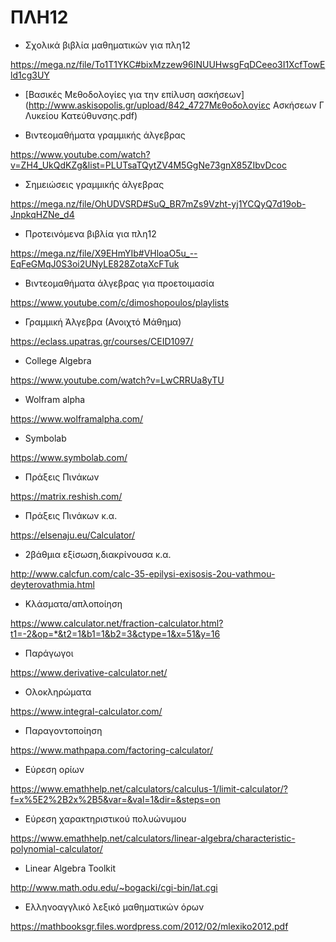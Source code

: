 # ΠΛΗ12

- Σχολικά βιβλία μαθηματικών για πλη12

https://mega.nz/file/To1T1YKC#bixMzzew96INUUHwsgFqDCeeo3I1XcfTowEld1cg3UY

- [Βασικές Μεθοδολογίες για την επίλυση ασκήσεων](http://www.askisopolis.gr/upload/842_4727Mεθοδολογίες Ασκήσεων Γ Λυκείου Κατεύθυνσης.pdf)

- Βιντεομαθήματα γραμμικής άλγεβρας

https://www.youtube.com/watch?v=ZH4_UkQdKZg&list=PLUTsaTQytZV4M5GgNe73gnX85ZIbvDcoc

- Σημειώσεις γραμμικής άλγεβρας

https://mega.nz/file/OhUDVSRD#SuQ_BR7mZs9Vzht-yj1YCQyQ7d19ob-JnpkqHZNe_d4

- Προτεινόμενα βιβλία για πλη12

https://mega.nz/file/X9EHmYIb#VHloaO5u_--EqFeGMqJ0S3oi2UNyLE828ZotaXcFTuk

- Βιντεομαθήματα άλγεβρας για προετοιμασία

https://www.youtube.com/c/dimoshopoulos/playlists

- Γραμμική Άλγεβρα (Ανοιχτό Μάθημα) 

https://eclass.upatras.gr/courses/CEID1097/

- College Algebra

https://www.youtube.com/watch?v=LwCRRUa8yTU

- Wolfram alpha

https://www.wolframalpha.com/

- Symbolab

https://www.symbolab.com/

- Πράξεις Πινάκων

https://matrix.reshish.com/

- Πράξεις Πινάκων κ.α.

https://elsenaju.eu/Calculator/

- 2βάθμια εξίσωση,διακρίνουσα κ.α.

http://www.calcfun.com/calc-35-epilysi-exisosis-2ou-vathmou-deyterovathmia.html

- Κλάσματα/απλοποίηση

https://www.calculator.net/fraction-calculator.html?t1=-2&op=*&t2=1&b1=1&b2=3&ctype=1&x=51&y=16

- Παράγωγοι

https://www.derivative-calculator.net/

- Ολοκληρώματα

https://www.integral-calculator.com/

- Παραγοντοποίηση

https://www.mathpapa.com/factoring-calculator/

- Εύρεση ορίων

https://www.emathhelp.net/calculators/calculus-1/limit-calculator/?f=x%5E2%2B2x%2B5&var=&val=1&dir=&steps=on

- Εύρεση χαρακτηριστικού πολυώνυμου

https://www.emathhelp.net/calculators/linear-algebra/characteristic-polynomial-calculator/

- Linear Algebra Toolkit

http://www.math.odu.edu/~bogacki/cgi-bin/lat.cgi

- Eλληνοαγγλικό λεξικό μαθηματικών όρων

https://mathbooksgr.files.wordpress.com/2012/02/mlexiko2012.pdf
